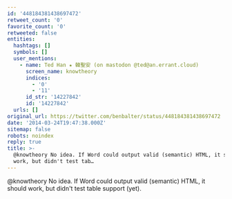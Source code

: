 ```yaml
---
id: '448184381438697472'
retweet_count: '0'
favorite_count: '0'
retweeted: false
entities:
  hashtags: []
  symbols: []
  user_mentions:
    - name: Ted Han ★ 韓聖安 (on mastodon @ted@an.errant.cloud)
      screen_name: knowtheory
      indices:
        - '0'
        - '11'
      id_str: '14227842'
      id: '14227842'
  urls: []
original_url: https://twitter.com/benbalter/status/448184381438697472
date: '2014-03-24T19:47:38.000Z'
sitemap: false
robots: noindex
reply: true
title: >-
  @knowtheory No idea. If Word could output valid (semantic) HTML, it should
  work, but didn't test tab…
---
```


@knowtheory No idea. If Word could output valid (semantic) HTML, it should work, but didn't test table support (yet).